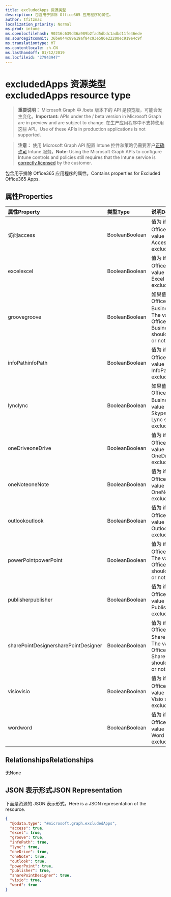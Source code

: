 ```yaml
---
title: excludedApps 资源类型
description: 包含用于排除 Office365 应用程序的属性。
author: tfitzmac
localization_priority: Normal
ms.prod: intune
ms.openlocfilehash: 90216c639d36a989b2fad5dbdc1adbd11fe46ede
ms.sourcegitcommit: 36be044c89a19af84c93e586e22200ec919e4c9f
ms.translationtype: MT
ms.contentlocale: zh-CN
ms.lasthandoff: 01/12/2019
ms.locfileid: "27943947"
---
```

# <a name="excludedapps-resource-type"></a><span data-ttu-id="267c6-103">excludedApps 资源类型</span><span class="sxs-lookup"><span data-stu-id="267c6-103">excludedApps resource type</span></span>

> <span data-ttu-id="267c6-104">**重要说明：** Microsoft Graph 中 /beta 版本下的 API 是预览版，可能会发生变化。</span><span class="sxs-lookup"><span data-stu-id="267c6-104">**Important:** APIs under the / beta version in Microsoft Graph are in preview and are subject to change.</span></span> <span data-ttu-id="267c6-105">在生产应用程序中不支持使用这些 API。</span><span class="sxs-lookup"><span data-stu-id="267c6-105">Use of these APIs in production applications is not supported.</span></span>

> <span data-ttu-id="267c6-106">**注意：** 使用 Microsoft Graph API 配置 Intune 控件和策略仍需要客户[正确许可](https://go.microsoft.com/fwlink/?linkid=839381) Intune 服务。</span><span class="sxs-lookup"><span data-stu-id="267c6-106">**Note:** Using the Microsoft Graph APIs to configure Intune controls and policies still requires that the Intune service is [correctly licensed](https://go.microsoft.com/fwlink/?linkid=839381) by the customer.</span></span>

<span data-ttu-id="267c6-107">包含用于排除 Office365 应用程序的属性。</span><span class="sxs-lookup"><span data-stu-id="267c6-107">Contains properties for Excluded Office365 Apps.</span></span>
## <a name="properties"></a><span data-ttu-id="267c6-108">属性</span><span class="sxs-lookup"><span data-stu-id="267c6-108">Properties</span></span>
|<span data-ttu-id="267c6-109">属性</span><span class="sxs-lookup"><span data-stu-id="267c6-109">Property</span></span>|<span data-ttu-id="267c6-110">类型</span><span class="sxs-lookup"><span data-stu-id="267c6-110">Type</span></span>|<span data-ttu-id="267c6-111">说明</span><span class="sxs-lookup"><span data-stu-id="267c6-111">Description</span></span>|
|:---|:---|:---|
|<span data-ttu-id="267c6-112">访问</span><span class="sxs-lookup"><span data-stu-id="267c6-112">access</span></span>|<span data-ttu-id="267c6-113">Boolean</span><span class="sxs-lookup"><span data-stu-id="267c6-113">Boolean</span></span>|<span data-ttu-id="267c6-114">值为 if 或不应排除 MS Office Access。</span><span class="sxs-lookup"><span data-stu-id="267c6-114">The value for if MS Office Access should be excluded or not.</span></span>|
|<span data-ttu-id="267c6-115">excel</span><span class="sxs-lookup"><span data-stu-id="267c6-115">excel</span></span>|<span data-ttu-id="267c6-116">Boolean</span><span class="sxs-lookup"><span data-stu-id="267c6-116">Boolean</span></span>|<span data-ttu-id="267c6-117">值为 if 或不应排除 MS Office Excel。</span><span class="sxs-lookup"><span data-stu-id="267c6-117">The value for if MS Office Excel should be excluded or not.</span></span>|
|<span data-ttu-id="267c6-118">groove</span><span class="sxs-lookup"><span data-stu-id="267c6-118">groove</span></span>|<span data-ttu-id="267c6-119">Boolean</span><span class="sxs-lookup"><span data-stu-id="267c6-119">Boolean</span></span>|<span data-ttu-id="267c6-120">如果值或不应排除 MS Office OneDrive for Business 的 Groove。</span><span class="sxs-lookup"><span data-stu-id="267c6-120">The value for if MS Office OneDrive for Business - Groove should be excluded or not.</span></span>|
|<span data-ttu-id="267c6-121">infoPath</span><span class="sxs-lookup"><span data-stu-id="267c6-121">infoPath</span></span>|<span data-ttu-id="267c6-122">Boolean</span><span class="sxs-lookup"><span data-stu-id="267c6-122">Boolean</span></span>|<span data-ttu-id="267c6-123">值为 if 或不应排除 MS Office InfoPath。</span><span class="sxs-lookup"><span data-stu-id="267c6-123">The value for if MS Office InfoPath should be excluded or not.</span></span>|
|<span data-ttu-id="267c6-124">lync</span><span class="sxs-lookup"><span data-stu-id="267c6-124">lync</span></span>|<span data-ttu-id="267c6-125">Boolean</span><span class="sxs-lookup"><span data-stu-id="267c6-125">Boolean</span></span>|<span data-ttu-id="267c6-126">如果值或不应排除 MS Office Skype for Business-Lync。</span><span class="sxs-lookup"><span data-stu-id="267c6-126">The value for if MS Office Skype for Business - Lync should be excluded or not.</span></span>|
|<span data-ttu-id="267c6-127">oneDrive</span><span class="sxs-lookup"><span data-stu-id="267c6-127">oneDrive</span></span>|<span data-ttu-id="267c6-128">Boolean</span><span class="sxs-lookup"><span data-stu-id="267c6-128">Boolean</span></span>|<span data-ttu-id="267c6-129">值为 if 或不应排除 MS Office OneDrive。</span><span class="sxs-lookup"><span data-stu-id="267c6-129">The value for if MS Office OneDrive should be excluded or not.</span></span>|
|<span data-ttu-id="267c6-130">oneNote</span><span class="sxs-lookup"><span data-stu-id="267c6-130">oneNote</span></span>|<span data-ttu-id="267c6-131">Boolean</span><span class="sxs-lookup"><span data-stu-id="267c6-131">Boolean</span></span>|<span data-ttu-id="267c6-132">值为 if 或不应排除 MS Office OneNote。</span><span class="sxs-lookup"><span data-stu-id="267c6-132">The value for if MS Office OneNote should be excluded or not.</span></span>|
|<span data-ttu-id="267c6-133">outlook</span><span class="sxs-lookup"><span data-stu-id="267c6-133">outlook</span></span>|<span data-ttu-id="267c6-134">Boolean</span><span class="sxs-lookup"><span data-stu-id="267c6-134">Boolean</span></span>|<span data-ttu-id="267c6-135">值为 if 或不应排除 MS Office Outlook。</span><span class="sxs-lookup"><span data-stu-id="267c6-135">The value for if MS Office Outlook should be excluded or not.</span></span>|
|<span data-ttu-id="267c6-136">powerPoint</span><span class="sxs-lookup"><span data-stu-id="267c6-136">powerPoint</span></span>|<span data-ttu-id="267c6-137">Boolean</span><span class="sxs-lookup"><span data-stu-id="267c6-137">Boolean</span></span>|<span data-ttu-id="267c6-138">值为 if 或不应排除 MS Office PowerPoint。</span><span class="sxs-lookup"><span data-stu-id="267c6-138">The value for if MS Office PowerPoint should be excluded or not.</span></span>|
|<span data-ttu-id="267c6-139">publisher</span><span class="sxs-lookup"><span data-stu-id="267c6-139">publisher</span></span>|<span data-ttu-id="267c6-140">Boolean</span><span class="sxs-lookup"><span data-stu-id="267c6-140">Boolean</span></span>|<span data-ttu-id="267c6-141">值为 if 或不应排除 MS Office Publisher。</span><span class="sxs-lookup"><span data-stu-id="267c6-141">The value for if MS Office Publisher should be excluded or not.</span></span>|
|<span data-ttu-id="267c6-142">sharePointDesigner</span><span class="sxs-lookup"><span data-stu-id="267c6-142">sharePointDesigner</span></span>|<span data-ttu-id="267c6-143">Boolean</span><span class="sxs-lookup"><span data-stu-id="267c6-143">Boolean</span></span>|<span data-ttu-id="267c6-144">值为 if 或不应排除 MS Office SharePointDesigner。</span><span class="sxs-lookup"><span data-stu-id="267c6-144">The value for if MS Office SharePointDesigner should be excluded or not.</span></span>|
|<span data-ttu-id="267c6-145">visio</span><span class="sxs-lookup"><span data-stu-id="267c6-145">visio</span></span>|<span data-ttu-id="267c6-146">Boolean</span><span class="sxs-lookup"><span data-stu-id="267c6-146">Boolean</span></span>|<span data-ttu-id="267c6-147">值为 if 或不应排除 MS Office Visio。</span><span class="sxs-lookup"><span data-stu-id="267c6-147">The value for if MS Office Visio should be excluded or not.</span></span>|
|<span data-ttu-id="267c6-148">word</span><span class="sxs-lookup"><span data-stu-id="267c6-148">word</span></span>|<span data-ttu-id="267c6-149">Boolean</span><span class="sxs-lookup"><span data-stu-id="267c6-149">Boolean</span></span>|<span data-ttu-id="267c6-150">值为 if 或不应排除 MS Office Word。</span><span class="sxs-lookup"><span data-stu-id="267c6-150">The value for if MS Office Word should be excluded or not.</span></span>|

## <a name="relationships"></a><span data-ttu-id="267c6-151">Relationships</span><span class="sxs-lookup"><span data-stu-id="267c6-151">Relationships</span></span>
<span data-ttu-id="267c6-152">无</span><span class="sxs-lookup"><span data-stu-id="267c6-152">None</span></span>
## <a name="json-representation"></a><span data-ttu-id="267c6-153">JSON 表示形式</span><span class="sxs-lookup"><span data-stu-id="267c6-153">JSON Representation</span></span>
<span data-ttu-id="267c6-154">下面是资源的 JSON 表示形式。</span><span class="sxs-lookup"><span data-stu-id="267c6-154">Here is a JSON representation of the resource.</span></span>
<!-- {
  "blockType": "resource",
  "@odata.type": "microsoft.graph.excludedApps"
}
-->
``` json
{
  "@odata.type": "#microsoft.graph.excludedApps",
  "access": true,
  "excel": true,
  "groove": true,
  "infoPath": true,
  "lync": true,
  "oneDrive": true,
  "oneNote": true,
  "outlook": true,
  "powerPoint": true,
  "publisher": true,
  "sharePointDesigner": true,
  "visio": true,
  "word": true
}
```





